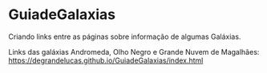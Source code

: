 # GuiadeGalaxias
Criando links entre as páginas sobre informação de algumas Galáxias.<br>

Links das galáxias Andromeda, Olho Negro e Grande Nuvem de Magalhães: https://degrandelucas.github.io/GuiadeGalaxias/index.html
